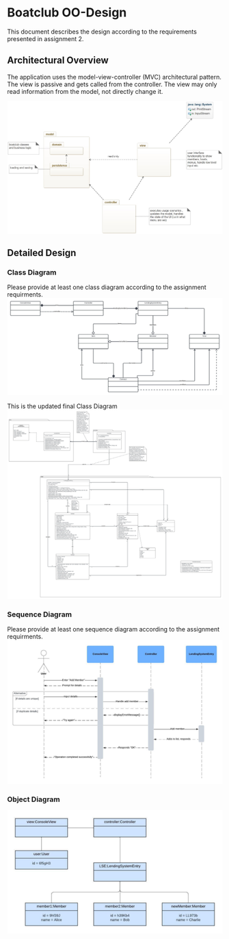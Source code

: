 # Boatclub OO-Design
This document describes the design according to the requirements presented in assignment 2.

## Architectural Overview
The application uses the model-view-controller (MVC) architectural pattern. The view is passive and gets called from the controller. The view may only read information from the model, not directly change it.

![class diagram](img/package_diagram.jpg)

## Detailed Design
### Class Diagram
Please provide at least one class diagram according to the assignment requirments.
![class diagram 1](img/ClassDiagram1.jpeg)

This is the updated final Class Diagram
![class diagram final](img/ClassDiagram.jpeg)

### Sequence Diagram
Please provide at least one sequence diagram according to the assignment requirments.
![sequence diagram final](img/SequenceDiagram.jpeg)

### Object Diagram
![object diagram final](img/ObjectDiagram.jpeg)